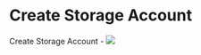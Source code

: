 # Create Storage Account

Create Storage Account - <a href="https://azuredeploy.net" target="_blank">
    <img src="http://azuredeploy.net/deploybutton.png"/>
</a>
